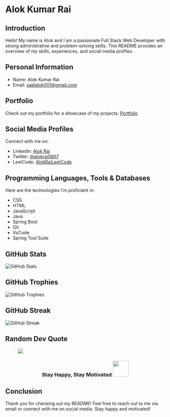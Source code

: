 # Alok Kumar Rai

## Introduction
Hello! My name is Alok and I am a passionate Full Stack Web Developer with strong administrative and problem-solving skills. This README provides an overview of my skills, experiences, and social media profiles.

## Personal Information
- Name: Alok Kumar Rai
- Email: saelalok001@gmail.com

## Portfolio
Check out my portfolio for a showcase of my projects: [Portfolio](https://alokrai0607.github.io/)

## Social Media Profiles
Connect with me on:

- LinkedIn: [Alok Rai](https://www.linkedin.com/in/alok-rai-004b35142/)
- Twitter: [@alokrai0607](https://twitter.com/@alokrai0607)
- LeetCode: [AlokRaiLeetCode](https://leetcode.com/saelalok001/)

## Programming Languages, Tools & Databases
Here are the technologies I'm proficient in:

- CSS
- HTML
- JavaScript
- Java
- Spring Boot
- Git
- VsCode
- Spring Tool Suite

## GitHub Stats
![GitHub Stats](https://github-readme-stats.vercel.app/api?username=alokrai0607&show_icons=true&theme=algolia&count_private=true)

## GitHub Trophies
![GitHub Trophies](https://github-profile-trophy.vercel.app/?username=alokrai0607&theme=algolia)

## GitHub Streak
![GitHub Streak](https://github-readme-streak-stats.herokuapp.com/?user=alokrai0607&theme=algolia)

## Random Dev Quote
> ![](https://browserstack.wpenginepowered.com/wp-content/uploads/2022/07/Principles-of-Design-Thinking-700x390.png)




<h3 style="text-align: center;">Stay Happy, Stay Motivated  <img style="height: 50px;" src="https://i.pinimg.com/originals/69/52/88/69528895726f32fc384babcde61a535a.gif" alt=""></h3>


## Conclusion
Thank you for checking out my README! Feel free to reach out to me via email or connect with me on social media. Stay happy and motivated!
